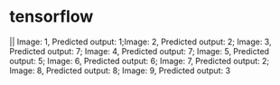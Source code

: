 # tensorflow
|| Image: 1, Predicted output: 1;Image: 2, Predicted output: 2; Image: 3, Predicted output: 7; Image: 4, Predicted output: 7; Image: 5, Predicted output: 5; Image: 6, Predicted output: 6; Image: 7, Predicted output: 2; Image: 8, Predicted output: 8; Image: 9, Predicted output: 3
